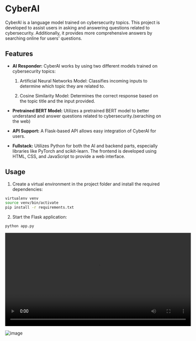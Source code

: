 # CyberAI

CyberAI is a language model trained on cybersecurity topics. This project is developed to assist users in asking and answering questions related to cybersecurity. Additionally, it provides more comprehensive answers by searching online for users' questions.

## Features

- **AI Responder:** CyberAI works by using two different models trained on cybersecurity topics:
  
  1. Artificial Neural Networks Model: Classifies incoming inputs to determine which topic they are related to.
  
  2. Cosine Similarity Model: Determines the correct response based on the topic title and the input provided.

- **Pretrained BERT Model:** Utilizes a pretrained BERT model to better understand and answer questions related to cybersecurity.(seraching on the web)

- **API Support:** A Flask-based API allows easy integration of CyberAI for users.

- **Fullstack:** Utilizes Python for both the AI and backend parts, especially libraries like PyTorch and scikit-learn. The frontend is developed using HTML, CSS, and JavaScript to provide a web interface.

## Usage

1. Create a virtual environment in the project folder and install the required dependencies:

```bash
virtualenv venv
source venv/bin/activate
pip install -r requirements.txt
```
2. Start the Flask application:

```bash
python app.py
```
<video width="600" controls>
  <source src="https://github.com/MuhammetSonmez/CyberAI/raw/main/video/cybert-beta-2-0-1.mp4" type="video/mp4">
  Video
</video>

![image](https://github.com/user-attachments/assets/07b5d2d8-232c-42ef-96a0-adebc91c2ac0)
